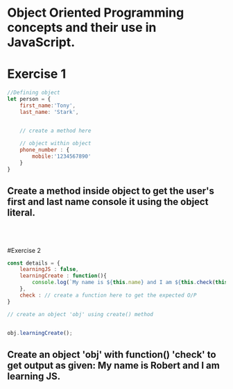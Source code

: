 #  Object Oriented Programming concepts and their use in JavaScript.

# Exercise 1

```js
//Defining object
let person = {
	first_name:'Tony',
	last_name: 'Stark',


	// create a method here 
	
	// object within object
	phone_number : {
		mobile:'1234567890'
	}
}

```
<h2>
Create a method inside object to get the user's first
 and last name console it using the object literal.
</h2>

<br>
<br>

#Exercise 2

```js
const details = {
	learningJS : false,
	learningCreate : function(){
		console.log(`My name is ${this.name} and I am ${this.check(this.learningJS) }.`)
	},
	check : // create a function here to get the expected O/P
}

// create an object 'obj' using create() method


obj.learningCreate();
 ```
 <h2>
	Create an object 'obj' with function() 'check' to get output as given:
My name is Robert and I am learning JS.
</h2>
